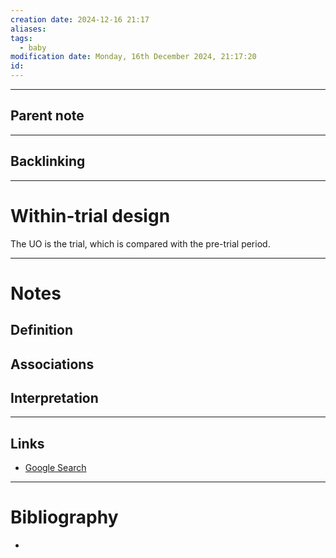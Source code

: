```yaml
---
creation date: 2024-12-16 21:17
aliases: 
tags:
  - baby
modification date: Monday, 16th December 2024, 21:17:20
id:
---
```

---

## Parent note
---
## Backlinking


---
# Within-trial design
The UO is the trial, which is compared with the pre-trial period.

---
# Notes

## Definition

## Associations

## Interpretation

---
## Links
- [Google Search](https://www.google.com/search?q=Within-trial+design)

---
# Bibliography
+ 